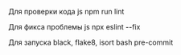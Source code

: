 Для проверки кода js
npm run lint

Для фикса проблемы js
npx eslint --fix

Для запуска black, flake8, isort
bash pre-commit 
